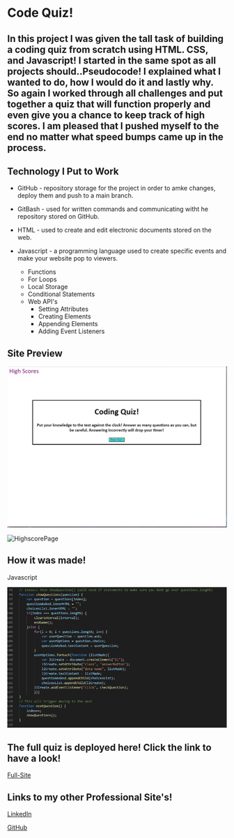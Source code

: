 # Code Quiz!

## In this project I was given the tall task of building a coding quiz from scratch using HTML. CSS, and Javascript! I started in the same spot as all projects should..Pseudocode! I explained what I wanted to do, how I would do it and lastly why. So again I worked through all challenges and put together a quiz that will function properly and even give you a chance to keep track of high scores. I am pleased that I pushed myself to the end no matter what speed bumps came up in the process.

## Technology I Put to Work
- GitHub - repository storage for the project in order to amke changes, deploy them and push to a main branch. 

- GitBash - used for written commands and communicating witht he repository stored on GitHub.

- HTML - used to create and edit electronic documents stored on the web.

- Javascript - a programming language used to create specific events and make your website pop to viewers.
    - Functions
    - For Loops
    - Local Storage
    - Conditional Statements
    - Web API's 
        - Setting Attributes
        - Creating Elements
        - Appending Elements
        - Adding Event Listeners

## Site Preview

![Site](assets/images/codequizsneakpeek.PNG)


![HighscorePage](assets/images/highscoresneekpeak.PNG)


## How it was made! 
Javascript


![Code-Snippet](assets/images/javascriptsnippet.PNG)


## The full quiz is deployed here! Click the link to have a look!

[Full-Site](https://dnovelli1.github.io/codequiz/)

## Links to my other Professional Site's!

[LinkedIn](https://www.linkedin.com/in/david-jacob-novelli/)

[GitHub](https://github.com/dnovelli1)